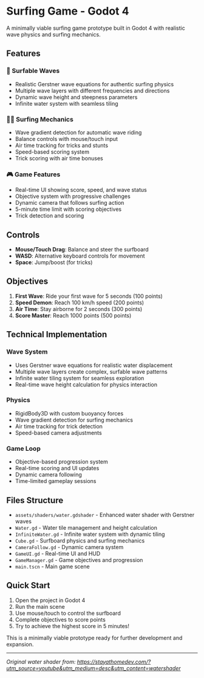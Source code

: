 # Surfing Game - Godot 4

A minimally viable surfing game prototype built in Godot 4 with realistic wave physics and surfing mechanics.

## Features

### 🌊 Surfable Waves
- Realistic Gerstner wave equations for authentic surfing physics
- Multiple wave layers with different frequencies and directions
- Dynamic wave height and steepness parameters
- Infinite water system with seamless tiling

### 🏄‍♂️ Surfing Mechanics
- Wave gradient detection for automatic wave riding
- Balance controls with mouse/touch input
- Air time tracking for tricks and stunts
- Speed-based scoring system
- Trick scoring with air time bonuses

### 🎮 Game Features
- Real-time UI showing score, speed, and wave status
- Objective system with progressive challenges
- Dynamic camera that follows surfing action
- 5-minute time limit with scoring objectives
- Trick detection and scoring

## Controls

- **Mouse/Touch Drag**: Balance and steer the surfboard
- **WASD**: Alternative keyboard controls for movement
- **Space**: Jump/boost (for tricks)

## Objectives

1. **First Wave**: Ride your first wave for 5 seconds (100 points)
2. **Speed Demon**: Reach 100 km/h speed (200 points)
3. **Air Time**: Stay airborne for 2 seconds (300 points)
4. **Score Master**: Reach 1000 points (500 points)

## Technical Implementation

### Wave System
- Uses Gerstner wave equations for realistic water displacement
- Multiple wave layers create complex, surfable wave patterns
- Infinite water tiling system for seamless exploration
- Real-time wave height calculation for physics interaction

### Physics
- RigidBody3D with custom buoyancy forces
- Wave gradient detection for surfing mechanics
- Air time tracking for trick detection
- Speed-based camera adjustments

### Game Loop
- Objective-based progression system
- Real-time scoring and UI updates
- Dynamic camera following
- Time-limited gameplay sessions

## Files Structure

- `assets/shaders/water.gdshader` - Enhanced water shader with Gerstner waves
- `Water.gd` - Water tile management and height calculation
- `InfiniteWater.gd` - Infinite water system with dynamic tiling
- `Cube.gd` - Surfboard physics and surfing mechanics
- `CameraFollow.gd` - Dynamic camera system
- `GameUI.gd` - Real-time UI and HUD
- `GameManager.gd` - Game objectives and progression
- `main.tscn` - Main game scene

## Quick Start

1. Open the project in Godot 4
2. Run the main scene
3. Use mouse/touch to control the surfboard
4. Complete objectives to score points
5. Try to achieve the highest score in 5 minutes!

This is a minimally viable prototype ready for further development and expansion.

---

*Original water shader from: https://stayathomedev.com/?utm_source=youtube&utm_medium=desc&utm_content=watershader*
